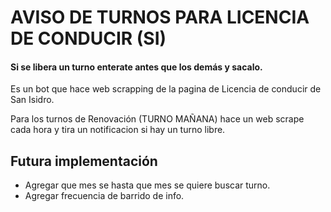 # AVISO DE TURNOS PARA LICENCIA DE CONDUCIR (SI)
#### Si se libera un turno enterate antes que los demás y sacalo.

Es un bot que hace web scrapping de la pagina de Licencia de conducir de San Isidro.

Para los turnos de Renovación (TURNO MAÑANA) hace un web scrape cada hora y tira un notificacion si hay un turno libre.

## Futura implementación

- Agregar que mes se hasta que mes se quiere buscar turno.
- Agregar frecuencia de barrido de info.
